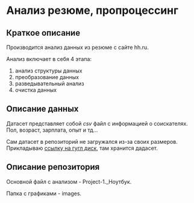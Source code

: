 # Анализ резюме, пропроцессинг

## Краткое описание

Производится анализ данных из резюме с сайте hh.ru.

Анализ включает в себя 4 этапа:

1. анализ структуры данных
2. преобразование данных
3. разведывательный анализ
4. очистка данных

## Описание данных

Датасет представляет собой *csv* файл с информацией о соискателях. Пол, возраст, зарплата, опыт и тд...

Сам датасет в репозиторий не загружался из-за своих размеров. Прикладываю [ссылку на гугл диск](https://drive.google.com/drive/folders/11uoeK-HlzKFEjMv1-VTgfXMAn52oBDLB?usp=sharing "гугл диск"), там хранится дадасет.

## Описание репозитория

Основной файл с анализом - Project-1._Ноутбук.

Папка с графиками - images.
